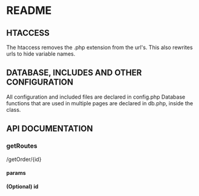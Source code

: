 # README #

## HTACCESS ##

The htaccess removes the .php extension from the url's.
This also rewrites urls to hide variable names.

## DATABASE, INCLUDES AND OTHER CONFIGURATION ##

All configuration and included files are declared in config.php
Database functions that are used in multiple pages are declared in db.php, inside the class.

## API DOCUMENTATION ##

### getRoutes ###
/getOrder/{id}

#### params ####
__(Optional) id__